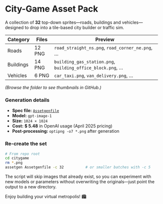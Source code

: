 # City-Game Asset Pack

A collection of **32** top-down sprites—roads, buildings and vehicles—designed
to drop into a tile-based city builder or traffic sim.

| Category  | Files | Preview |
|-----------|-------|---------|
| Roads     | 12 PNG | `road_straight_ns.png`, `road_corner_ne.png`, … |
| Buildings | 14 PNG | `building_gas_station.png`, `building_office_block.png`, … |
| Vehicles  | 6 PNG  | `car_taxi.png`, `van_delivery.png`, … |

*(Browse the folder to see thumbnails in GitHub.)*

### Generation details

* **Spec file:** [`Assetgenfile`](./Assetgenfile)
* **Model:** `gpt-image-1`
* **Size:** `1024 × 1024`
* **Cost:** **$ 5.48** in OpenAI usage (April 2025 pricing)
* **Post-processing:** `optipng -o7 *.png` after generation

### Re-create the set

```bash
# From repo root
cd citygame
rm *.png
assetgen Assetgenfile -c 32          # or smaller batches with -c 5
```

The script will skip images that already exist, so you can experiment with new
models or parameters without overwriting the originals—just point the output
to a new directory.

Enjoy building your virtual metropolis! 🏙️
